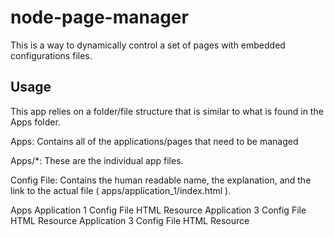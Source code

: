 # node-page-manager
This is a way to dynamically control a set of pages with embedded configurations files. 

## Usage
This app relies on a folder/file structure that is similar to what is found in the Apps folder.

Apps: Contains all of the applications/pages that need to be managed

Apps/*: These are the individual app files.

Config File: Contains the human readable name, the explanation, and the link to the actual file ( apps/application_1/index.html ).

Apps
   Application 1
       Config File
       HTML Resource
   Application 3
       Config File
       HTML Resource
   Application 3
       Config File
       HTML Resource
